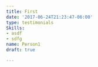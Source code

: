 ```yaml
---
title: First
date: '2017-06-24T21:23:47-06:00'
type: testimonials
Skills:
- asdf
- sdfg
name: Person1
draft: true

---
```


